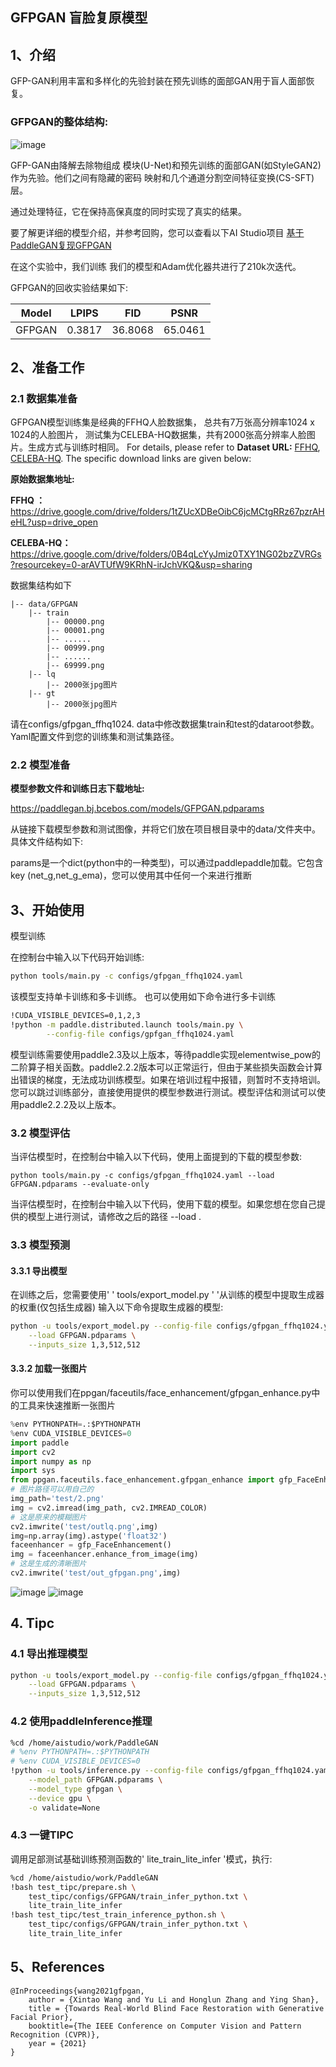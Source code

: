 ## GFPGAN 盲脸复原模型


## 1、介绍
GFP-GAN利用丰富和多样化的先验封装在预先训练的面部GAN用于盲人面部恢复。
### GFPGAN的整体结构:

![image](https://user-images.githubusercontent.com/73787862/191736718-72f5aa09-d7a9-490b-b1f8-b609208d4654.png)

GFP-GAN由降解去除物组成
模块(U-Net)和预先训练的面部GAN(如StyleGAN2)作为先验。他们之间有隐藏的密码
映射和几个通道分割空间特征变换(CS-SFT)层。

通过处理特征，它在保持高保真度的同时实现了真实的结果。

要了解更详细的模型介绍，并参考回购，您可以查看以下AI Studio项目
[基于PaddleGAN复现GFPGAN](https://aistudio.baidu.com/aistudio/projectdetail/4421649)

在这个实验中，我们训练
我们的模型和Adam优化器共进行了210k次迭代。

GFPGAN的回收实验结果如下:


Model | LPIPS | FID | PSNR
--- |:---:|:---:|:---:|
GFPGAN | 0.3817 | 36.8068 | 65.0461

## 2、准备工作

### 2.1 数据集准备

GFPGAN模型训练集是经典的FFHQ人脸数据集，
总共有7万张高分辨率1024 x 1024的人脸图片，
测试集为CELEBA-HQ数据集，共有2000张高分辨率人脸图片。生成方式与训练时相同。
For details, please refer to **Dataset URL:** [FFHQ](https://github.com/NVlabs/ffhq-dataset), [CELEBA-HQ](https://github.com/tkarras/progressive_growing_of_gans).
The specific download links are given below:

**原始数据集地址:**

**FFHQ ：**           https://drive.google.com/drive/folders/1tZUcXDBeOibC6jcMCtgRRz67pzrAHeHL?usp=drive_open

**CELEBA-HQ：** https://drive.google.com/drive/folders/0B4qLcYyJmiz0TXY1NG02bzZVRGs?resourcekey=0-arAVTUfW9KRhN-irJchVKQ&usp=sharing

数据集结构如下

```
|-- data/GFPGAN
    |-- train
        |-- 00000.png
        |-- 00001.png
        |-- ......
        |-- 00999.png
        |-- ......
        |-- 69999.png
	|-- lq
		|-- 2000张jpg图片
    |-- gt  
        |-- 2000张jpg图片
```

请在configs/gfpgan_ffhq1024. data中修改数据集train和test的dataroot参数。Yaml配置文件到您的训练集和测试集路径。

### 2.2 模型准备
**模型参数文件和训练日志下载地址:**

https://paddlegan.bj.bcebos.com/models/GFPGAN.pdparams

从链接下载模型参数和测试图像，并将它们放在项目根目录中的data/文件夹中。具体文件结构如下:

params是一个dict(python中的一种类型)，可以通过paddlepaddle加载。它包含key (net_g,net_g_ema)，您可以使用其中任何一个来进行推断

## 3、开始使用
模型训练

在控制台中输入以下代码开始训练:

 ```bash
 python tools/main.py -c configs/gfpgan_ffhq1024.yaml
 ```

该模型支持单卡训练和多卡训练。
也可以使用如下命令进行多卡训练

```bash
!CUDA_VISIBLE_DEVICES=0,1,2,3
!python -m paddle.distributed.launch tools/main.py \
        --config-file configs/gpfgan_ffhq1024.yaml
```

模型训练需要使用paddle2.3及以上版本，等待paddle实现elementwise_pow的二阶算子相关函数。paddle2.2.2版本可以正常运行，但由于某些损失函数会计算出错误的梯度，无法成功训练模型。如果在培训过程中报错，则暂时不支持培训。您可以跳过训练部分，直接使用提供的模型参数进行测试。模型评估和测试可以使用paddle2.2.2及以上版本。

### 3.2 模型评估

当评估模型时，在控制台中输入以下代码，使用上面提到的下载的模型参数:

 ```shell
python tools/main.py -c configs/gfpgan_ffhq1024.yaml --load GFPGAN.pdparams --evaluate-only
 ```

当评估模型时，在控制台中输入以下代码，使用下载的模型。如果您想在您自己提供的模型上进行测试，请修改之后的路径 --load .



### 3.3 模型预测

#### 3.3.1 导出模型

在训练之后，您需要使用' ' tools/export_model.py ' '从训练的模型中提取生成器的权重(仅包括生成器)
输入以下命令提取生成器的模型:

```bash
python -u tools/export_model.py --config-file configs/gfpgan_ffhq1024.yaml \
    --load GFPGAN.pdparams \
    --inputs_size 1,3,512,512
```


#### 3.3.2 加载一张图片

你可以使用我们在ppgan/faceutils/face_enhancement/gfpgan_enhance.py中的工具来快速推断一张图片

```python
%env PYTHONPATH=.:$PYTHONPATH
%env CUDA_VISIBLE_DEVICES=0
import paddle
import cv2
import numpy as np
import sys
from ppgan.faceutils.face_enhancement.gfpgan_enhance import gfp_FaceEnhancement
# 图片路径可以用自己的
img_path='test/2.png'
img = cv2.imread(img_path, cv2.IMREAD_COLOR)
# 这是原来的模糊图片
cv2.imwrite('test/outlq.png',img)
img=np.array(img).astype('float32')
faceenhancer = gfp_FaceEnhancement()
img = faceenhancer.enhance_from_image(img)
# 这是生成的清晰图片
cv2.imwrite('test/out_gfpgan.png',img)
```

![image](https://user-images.githubusercontent.com/73787862/191741112-b813a02c-6b19-4591-b80d-0bf5ce8ad07e.png)
![image](https://user-images.githubusercontent.com/73787862/191741242-1f365048-ba25-450f-8abc-76e74d8786f8.png)




## 4. Tipc

### 4.1 导出推理模型

```bash
python -u tools/export_model.py --config-file configs/gfpgan_ffhq1024.yaml \
    --load GFPGAN.pdparams \
    --inputs_size 1,3,512,512
```

### 4.2 使用paddleInference推理

```bash
%cd /home/aistudio/work/PaddleGAN
# %env PYTHONPATH=.:$PYTHONPATH
# %env CUDA_VISIBLE_DEVICES=0
!python -u tools/inference.py --config-file configs/gfpgan_ffhq1024.yaml \
    --model_path GFPGAN.pdparams \
    --model_type gfpgan \
    --device gpu \
    -o validate=None
```


### 4.3 一键TIPC

调用足部测试基础训练预测函数的' lite_train_lite_infer '模式，执行:

```bash
%cd /home/aistudio/work/PaddleGAN
!bash test_tipc/prepare.sh \
    test_tipc/configs/GFPGAN/train_infer_python.txt \
    lite_train_lite_infer
!bash test_tipc/test_train_inference_python.sh \
    test_tipc/configs/GFPGAN/train_infer_python.txt \
    lite_train_lite_infer
```



## 5、References

```
@InProceedings{wang2021gfpgan,
    author = {Xintao Wang and Yu Li and Honglun Zhang and Ying Shan},
    title = {Towards Real-World Blind Face Restoration with Generative Facial Prior},
    booktitle={The IEEE Conference on Computer Vision and Pattern Recognition (CVPR)},
    year = {2021}
}
```
